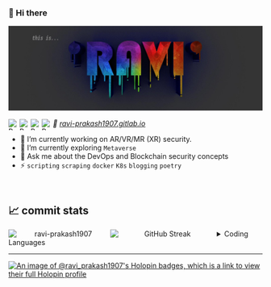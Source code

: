 ### 👋 Hi there 
![header image](assets/banner.jpeg)

<a href="https://www.instagram.com/ravi_prakash1907/">
  <img align="left" alt="Ravi's LinkedIN" width="22" height="22" src="https://cdn.simpleicons.org/instagram" />
</a>
<a href="https://www.linkedin.com/in/ravi-prakash1907/">
  <img align="left" alt="Ravi's LinkedIN" width="22" height="22" src="https://cdn.simpleicons.org/linkedin" />
</a>
<a href="https://twitter.com/prakashravi1907">
  <img align="left" alt="Ravi's LinkedIN" width="22" height="22" src="https://cdn.simpleicons.org/x" />
</a>
<a href="https://ravi-prakash1907.medium.com/">
  <img align="left" alt="Ravi's LinkedIN" width="22" height="22" src="https://cdn.simpleicons.org/medium" />
</a>

<!--
![](https://visitor-badge.glitch.me/badge?page_id=ravi-prakash1907.ravi-prakash1907)  
_🔗 [raviprakash.cf](https://raviprakash.cf/)_ <br> 
-->  

_🔗 [ravi-prakash1907.gitlab.io](https://ravi-prakash1907.gitlab.io/)_ <br> 

- 🌱 I’m currently working on AR/VR/MR (XR) security.
- 🔭 I’m currently exploring `Metaverse`  <!-- 👯 I’m looking to collaborate on short-term `Data Analysis` projects-->
- 💬 Ask me about the DevOps and Blockchain security concepts
- ⚡ `scripting` `scraping` `docker` `K8s` `blogging` `poetry`  

<br />


## 📈 commit stats  

<div align="center">
  <img src="https://github-readme-stats.vercel.app/api?username=ravi-prakash1907&show_icons=true&theme=gotham" style="width:40%; float:left; margin:0, 10%, 0, 0" alt="ravi-prakash1907" />
  
  <img src="https://streak-stats.demolab.com?user=ravi-prakash1907&theme=dark&background=0C1014" alt="GitHub Streak" style="width:42%; float:left; margin:0, 10%, 0, 0" alt="ravi-prakash1907" />
</div>

<details>  
  <summary>
    Coding Languages
  </summary>    
  <p align="center"> <img src="https://github-readme-stats.vercel.app/api/top-langs?username=ravi-prakash1907&show_icons=true&hide=jupyter%20notebook,html&layout=compact&langs_count=10&theme=gotham" alt="ravi-prakash1907" /> </p>
</details>

---

[![An image of @ravi_prakash1907's Holopin badges, which is a link to view their full Holopin profile](https://holopin.me/ravi_prakash1907)](https://holopin.io/@ravi_prakash1907)

